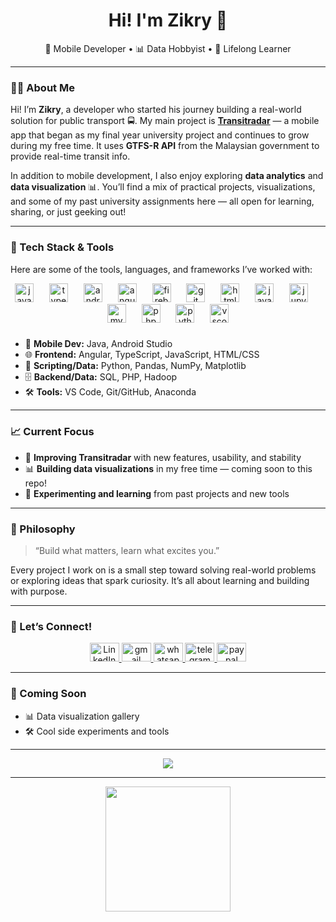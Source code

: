 <h1 align="center">Hi! I'm Zikry 👋</h1>
<p align="center">
  📱 Mobile Developer • 📊 Data Hobbyist • 🧠 Lifelong Learner
</p>

---

### 👨‍💻 About Me

Hi! I’m **Zikry**, a developer who started his journey building a real-world solution for public transport 🚍. My main project is **[Transitradar](https://github.com/ZikryZamir/Transitradar)** — a mobile app that began as my final year university project and continues to grow during my free time. It uses **GTFS-R API** from the Malaysian government to provide real-time transit info.

In addition to mobile development, I also enjoy exploring **data analytics** and **data visualization** 📊. You’ll find a mix of practical projects, visualizations, and some of my past university assignments here — all open for learning, sharing, or just geeking out!

---

### 🔧 Tech Stack & Tools

Here are some of the tools, languages, and frameworks I’ve worked with:

<div align="center">
  <img src="https://cdn.jsdelivr.net/gh/devicons/devicon/icons/javascript/javascript-original.svg" height="30" alt="javascript logo"  />
  <img width="17" />
  <img src="https://cdn.jsdelivr.net/gh/devicons/devicon/icons/typescript/typescript-original.svg" height="30" alt="typescript logo"  />
  <img width="17" />
  <img src="https://cdn.jsdelivr.net/gh/devicons/devicon/icons/androidstudio/androidstudio-original.svg" height="30" alt="androidstudio logo"  />
  <img width="17" />
  <img src="https://cdn.jsdelivr.net/gh/devicons/devicon/icons/angularjs/angularjs-original.svg" height="30" alt="angularjs logo"  />
  <img width="17" />
  <img src="https://cdn.jsdelivr.net/gh/devicons/devicon/icons/firebase/firebase-plain.svg" height="30" alt="firebase logo"  />
  <img width="17" />
  <img src="https://cdn.jsdelivr.net/gh/devicons/devicon/icons/git/git-original.svg" height="30" alt="git logo"  />
  <img width="17" />
  <img src="https://cdn.jsdelivr.net/gh/devicons/devicon/icons/html5/html5-original.svg" height="30" alt="html5 logo"  />
  <img width="17" />
  <img src="https://cdn.jsdelivr.net/gh/devicons/devicon/icons/java/java-original.svg" height="30" alt="java logo"  />
  <img width="17" />
  <img src="https://cdn.jsdelivr.net/gh/devicons/devicon/icons/jupyter/jupyter-original.svg" height="30" alt="jupyter logo"  />
  <img width="17" />
  <img src="https://cdn.jsdelivr.net/gh/devicons/devicon/icons/mysql/mysql-original.svg" height="30" alt="mysql logo"  />
  <img width="17" />
  <img src="https://cdn.jsdelivr.net/gh/devicons/devicon/icons/php/php-original.svg" height="30" alt="php logo"  />
  <img width="17" />
  <img src="https://cdn.jsdelivr.net/gh/devicons/devicon/icons/python/python-original.svg" height="30" alt="python logo"  />
  <img width="17" />
  <img src="https://cdn.jsdelivr.net/gh/devicons/devicon/icons/vscode/vscode-original.svg" height="30" alt="vscode logo"  />
</div>

###

- 📱 **Mobile Dev:** Java, Android Studio  
- 🌐 **Frontend:** Angular, TypeScript, JavaScript, HTML/CSS  
- 🐍 **Scripting/Data:** Python, Pandas, NumPy, Matplotlib  
- 🗄️ **Backend/Data:** SQL, PHP, Hadoop  
- 🛠️ **Tools:** VS Code, Git/GitHub, Anaconda  

---

### 📈 Current Focus

- 🚧 **Improving Transitradar** with new features, usability, and stability
- 📊 **Building data visualizations** in my free time — coming soon to this repo!
- 🧪 **Experimenting and learning** from past projects and new tools

---

### 🌱 Philosophy

> “Build what matters, learn what excites you.”

Every project I work on is a small step toward solving real-world problems or exploring ideas that spark curiosity. It’s all about learning and building with purpose.

---

### 🔗 Let’s Connect!

<div align="center">
  <a href="https://www.linkedin.com/in/zikryzamir/" target="_blank">
    <img src="https://raw.githubusercontent.com/maurodesouza/profile-readme-generator/master/src/assets/icons/social/linkedin/default.svg" width="47" height="30" alt="LinkedIn logo" />
  </a>
  <a href="mailto:muhdzikryzamir@gmail.com" target="_blank">
    <img src="https://raw.githubusercontent.com/maurodesouza/profile-readme-generator/master/src/assets/icons/social/gmail/default.svg" width="47" height="30" alt="gmail logo"  />
  </a>
  <a href="https://web.whatsapp.com/send/?phone=60176906410" target="_blank">
    <img src="https://raw.githubusercontent.com/maurodesouza/profile-readme-generator/master/src/assets/icons/social/whatsapp/default.svg" width="47" height="30" alt="whatsapp logo"  />
  </a>
  <a href="https://t.me/ZikryZamir" target="_blank">
    <img src="https://raw.githubusercontent.com/maurodesouza/profile-readme-generator/master/src/assets/icons/social/telegram/default.svg" width="47" height="30" alt="telegram logo"  />
  </a>
  <a href="https://paypal.me/MuhdZikry" target="_blank">
    <img src="https://raw.githubusercontent.com/maurodesouza/profile-readme-generator/master/src/assets/icons/social/paypal/default.svg" width="47" height="30" alt="paypal logo"  />
  </a>
</div>

---

### 🚀 Coming Soon

- 📊 Data visualization gallery
- 🛠️ Cool side experiments and tools

---

<p align="center">
  <img src="https://github-readme-stats.vercel.app/api/top-langs/?username=ZikryZamir&layout=compact&theme=github_dark" />
</p>

---

<div align="center">
  <img height="200" src="https://i.imgur.com/BENb9k9.gif"  />
</div>


